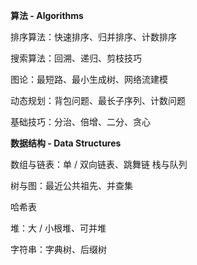  **算法 - Algorithms** 

排序算法：快速排序、归并排序、计数排序 

搜索算法：回溯、递归、剪枝技巧 

图论：最短路、最小生成树、网络流建模 

动态规划：背包问题、最长子序列、计数问题 

基础技巧：分治、倍增、二分、贪心 

 **数据结构 - Data Structures** 

数组与链表：单 / 双向链表、跳舞链 栈与队列

 树与图：最近公共祖先、并查集 

哈希表 

堆：大 / 小根堆、可并堆 

字符串：字典树、后缀树 

